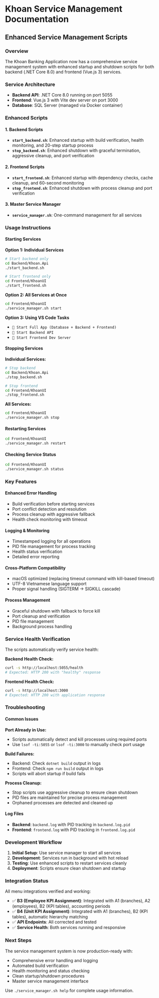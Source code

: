 # Khoan Service Management Documentation

## Enhanced Service Management Scripts

### Overview

The Khoan Banking Application now has a comprehensive service management system with enhanced startup and shutdown scripts for both backend (.NET Core 8.0) and frontend (Vue.js 3) services.

### Service Architecture

- **Backend API**: .NET Core 8.0 running on port 5055
- **Frontend**: Vue.js 3 with Vite dev server on port 3000
- **Database**: SQL Server (managed via Docker container)

### Enhanced Scripts

#### 1. Backend Scripts

- **`start_backend.sh`**: Enhanced startup with build verification, health monitoring, and 20-step startup process
- **`stop_backend.sh`**: Enhanced shutdown with graceful termination, aggressive cleanup, and port verification

#### 2. Frontend Scripts

- **`start_frontend.sh`**: Enhanced startup with dependency checks, cache cleanup, and 60-second monitoring
- **`stop_frontend.sh`**: Enhanced shutdown with process cleanup and port verification

#### 3. Master Service Manager

- **`service_manager.sh`**: One-command management for all services

### Usage Instructions

#### Starting Services

**Option 1: Individual Services**

```bash
# Start backend only
cd Backend/Khoan.Api
./start_backend.sh

# Start frontend only
cd Frontend/KhoanUI
./start_frontend.sh
```

**Option 2: All Services at Once**

```bash
cd Frontend/KhoanUI
./service_manager.sh start
```

**Option 3: Using VS Code Tasks**

- `🚀 Start Full App (Database + Backend + Frontend)`
- `🚀 Start Backend API`
- `🎨 Start Frontend Dev Server`

#### Stopping Services

**Individual Services:**

```bash
# Stop backend
cd Backend/Khoan.Api
./stop_backend.sh

# Stop frontend
cd Frontend/KhoanUI
./stop_frontend.sh
```

**All Services:**

```bash
cd Frontend/KhoanUI
./service_manager.sh stop
```

#### Restarting Services

```bash
cd Frontend/KhoanUI
./service_manager.sh restart
```

#### Checking Service Status

```bash
cd Frontend/KhoanUI
./service_manager.sh status
```

### Key Features

#### Enhanced Error Handling

- Build verification before starting services
- Port conflict detection and resolution
- Process cleanup with aggressive fallback
- Health check monitoring with timeout

#### Logging & Monitoring

- Timestamped logging for all operations
- PID file management for process tracking
- Health status verification
- Detailed error reporting

#### Cross-Platform Compatibility

- macOS optimized (replacing timeout command with kill-based timeout)
- UTF-8 Vietnamese language support
- Proper signal handling (SIGTERM -> SIGKILL cascade)

#### Process Management

- Graceful shutdown with fallback to force kill
- Port cleanup and verification
- PID file management
- Background process handling

### Service Health Verification

The scripts automatically verify service health:

**Backend Health Check:**

```bash
curl -s http://localhost:5055/health
# Expected: HTTP 200 with "healthy" response
```

**Frontend Health Check:**

```bash
curl -s http://localhost:3000
# Expected: HTTP 200 with application response
```

### Troubleshooting

#### Common Issues

**Port Already in Use:**

- Scripts automatically detect and kill processes using required ports
- Use `lsof -ti:5055` or `lsof -ti:3000` to manually check port usage

**Build Failures:**

- Backend: Check `dotnet build` output in logs
- Frontend: Check `npm run build` output in logs
- Scripts will abort startup if build fails

**Process Cleanup:**

- Stop scripts use aggressive cleanup to ensure clean shutdown
- PID files are maintained for precise process management
- Orphaned processes are detected and cleaned up

#### Log Files

- **Backend**: `backend.log` with PID tracking in `backend.log.pid`
- **Frontend**: `frontend.log` with PID tracking in `frontend.log.pid`

### Development Workflow

1. **Initial Setup**: Use service manager to start all services
2. **Development**: Services run in background with hot reload
3. **Testing**: Use enhanced scripts to restart services cleanly
4. **Deployment**: Scripts ensure clean shutdown and startup

### Integration Status

All menu integrations verified and working:

- ✅ **B3 (Employee KPI Assignment)**: Integrated with A1 (branches), A2 (employees), B2 (KPI tables), accounting periods
- ✅ **B4 (Unit KPI Assignment)**: Integrated with A1 (branches), B2 (KPI tables), automatic hierarchy matching
- ✅ **API Endpoints**: All corrected and tested
- ✅ **Service Health**: Both services running and responsive

### Next Steps

The service management system is now production-ready with:

- Comprehensive error handling and logging
- Automated build verification
- Health monitoring and status checking
- Clean startup/shutdown procedures
- Master service management interface

Use `./service_manager.sh help` for complete usage information.
